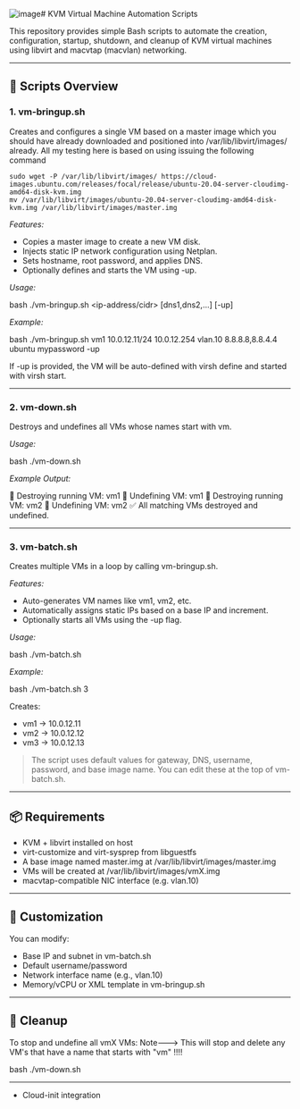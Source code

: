 ![image](https://github.com/user-attachments/assets/34fb6229-b8f9-4709-8229-959fd6f7edef)# KVM Virtual Machine Automation Scripts

This repository provides simple Bash scripts to automate the creation, configuration, startup, shutdown, and cleanup of KVM virtual machines using libvirt and macvtap (macvlan) networking.

---

## 📁 Scripts Overview

### 1. vm-bringup.sh

Creates and configures a single VM based on a master image which you should have already downloaded and positioned into /var/lib/libvirt/images/ already. All my testing here is based on using issuing the following command

```
sudo wget -P /var/lib/libvirt/images/ https://cloud-images.ubuntu.com/releases/focal/release/ubuntu-20.04-server-cloudimg-amd64-disk-kvm.img
mv /var/lib/libvirt/images/ubuntu-20.04-server-cloudimg-amd64-disk-kvm.img /var/lib/libvirt/images/master.img
```



*Features:*
- Copies a master image to create a new VM disk.
- Injects static IP network configuration using Netplan.
- Sets hostname, root password, and applies DNS.
- Optionally defines and starts the VM using -up.

*Usage:*

bash
./vm-bringup.sh <vm-name> <ip-address/cidr> <gateway> <interface> [dns1,dns2,...] <username> <password> [-up]


*Example:*

bash
./vm-bringup.sh vm1 10.0.12.11/24 10.0.12.254 vlan.10 8.8.8.8,8.8.4.4 ubuntu mypassword -up

If -up is provided, the VM will be auto-defined with virsh define and started with virsh start.

---

### 2. vm-down.sh

Destroys and undefines all VMs whose names start with vm.

*Usage:*

bash
./vm-down.sh


*Example Output:*

🛑 Destroying running VM: vm1
🧹 Undefining VM: vm1
🛑 Destroying running VM: vm2
🧹 Undefining VM: vm2
✅ All matching VMs destroyed and undefined.


---

### 3. vm-batch.sh

Creates multiple VMs in a loop by calling vm-bringup.sh.

*Features:*
- Auto-generates VM names like vm1, vm2, etc.
- Automatically assigns static IPs based on a base IP and increment.
- Optionally starts all VMs using the -up flag.

*Usage:*

bash
./vm-batch.sh <number-of-vms>


*Example:*

bash
./vm-batch.sh 3


Creates:
- vm1 → 10.0.12.11
- vm2 → 10.0.12.12
- vm3 → 10.0.12.13

> The script uses default values for gateway, DNS, username, password, and base image name. You can edit these at the top of vm-batch.sh.

---

## 📦 Requirements

- KVM + libvirt installed on host
- virt-customize and virt-sysprep from libguestfs
- A base image named master.img at /var/lib/libvirt/images/master.img
- VMs will be created at /var/lib/libvirt/images/vmX.img
- macvtap-compatible NIC interface (e.g. vlan.10)

---

## 🔧 Customization

You can modify:
- Base IP and subnet in vm-batch.sh
- Default username/password
- Network interface name (e.g., vlan.10)
- Memory/vCPU or XML template in vm-bringup.sh

---

## 🧹 Cleanup

To stop and undefine all vmX VMs: Note---> This will stop and delete any VM's that have a name that starts with "vm" !!!! 

bash
./vm-down.sh


---


- Cloud-init integration
